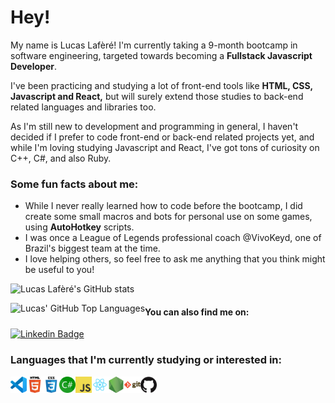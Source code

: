 # Hey!

My name is Lucas Lafèré! I'm currently taking a 9-month bootcamp in software engineering, targeted towards becoming a **Fullstack Javascript Developer**.


I've been practicing and studying a lot of front-end tools like **HTML, CSS, Javascript and React,** but will surely extend those studies to back-end related languages and libraries too.


As I'm still new to development and programming in general, I haven't decided if I prefer to code front-end or back-end related projects yet, and while I'm loving studying Javascript and React, I've got tons of curiosity on C++, C#, and also Ruby.

### Some fun facts about me:

- While I never really learned how to code before the bootcamp, I did create some small macros and bots for personal use on some games, using **AutoHotkey** scripts.
- I was once a League of Legends professional coach @VivoKeyd, one of Brazil's biggest team at the time.
- I love helping others, so feel free to ask me anything that you think might be useful to you!


![Lucas Lafèré's GitHub stats](https://github-readme-stats.vercel.app/api?username=lucaslafere&count_private=true)

<img align="left" alt="Lucas' GitHub Top Languages" src="https://github-readme-stats.vercel.app/api/top-langs/?username=lucaslafere" />


#### You can also find me on:

[![Linkedin Badge](https://img.shields.io/badge/-LinkedIn-blue?style=flat-square&logo=Linkedin&logoColor=white&link=https://www.linkedin.com/in/lucaslafere/)](https://www.linkedin.com/in/lucaslafere/)

### Languages that I'm currently studying or interested in:

<img align="left" alt="Visual Studio Code" width="26px" src="https://raw.githubusercontent.com/github/explore/80688e429a7d4ef2fca1e82350fe8e3517d3494d/topics/visual-studio-code/visual-studio-code.png" />
<img align="left" alt="HTML5" width="26px" src="https://raw.githubusercontent.com/github/explore/80688e429a7d4ef2fca1e82350fe8e3517d3494d/topics/html/html.png" />
<img align="left" alt="CSS3" width="26px" src="https://raw.githubusercontent.com/github/explore/80688e429a7d4ef2fca1e82350fe8e3517d3494d/topics/css/css.png" />
<img align="left" alt="CSharp" width="26px" src="https://raw.githubusercontent.com/github/explore/80688e429a7d4ef2fca1e82350fe8e3517d3494d/topics/csharp/csharp.png" />
<img align="left" alt="JavaScript" width="26px" src="https://raw.githubusercontent.com/github/explore/80688e429a7d4ef2fca1e82350fe8e3517d3494d/topics/javascript/javascript.png" />
<img align="left" alt="React" width="26px" src="https://raw.githubusercontent.com/github/explore/80688e429a7d4ef2fca1e82350fe8e3517d3494d/topics/react/react.png" />
<img align="left" alt="Node.js" width="26px" src="https://raw.githubusercontent.com/github/explore/80688e429a7d4ef2fca1e82350fe8e3517d3494d/topics/nodejs/nodejs.png" />
<img align="left" alt="Git" width="26px" src="https://raw.githubusercontent.com/github/explore/80688e429a7d4ef2fca1e82350fe8e3517d3494d/topics/git/git.png" />
<img align="left" alt="GitHub" width="26px" src="https://raw.githubusercontent.com/github/explore/78df643247d429f6cc873026c0622819ad797942/topics/github/github.png" />

